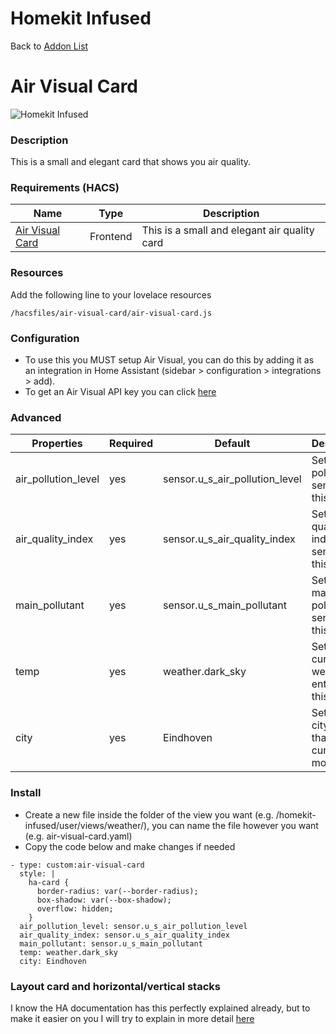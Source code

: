 # Homekit Infused

Back to [Addon List](../addon_list.md)

# Air Visual Card
![Homekit Infused](../images/air-visual-card.png)

### Description
This is a small and elegant card that shows you air quality.

### Requirements (HACS)

| Name | Type  | Description |
|----------------------------------|-------------|---------------------------------------------------------------------------------------------------------------------------------------------------------------------------------------------------------|
| [Air Visual Card](https://github.com/dnguyen800/air-visual-card) | Frontend | This is a small and elegant air quality card |

### Resources
Add the following line to your lovelace resources 
```
/hacsfiles/air-visual-card/air-visual-card.js
```

### Configuration
- To use this you MUST setup Air Visual, you can do this by adding it as an integration in Home Assistant (sidebar > configuration > integrations > add).
- To get an Air Visual API key you can click [here](https://www.iqair.com/air-pollution-data-api)

### Advanced

| Properties | Required | Default | Description |
|----------------------------------|-------------|----------------------------------|----------------------------------------------------------------------------------------------------------------------------------------------------------------------|
| air_pollution_level | yes | sensor.u_s_air_pollution_level | Sets the air pollution sensor for this card |
| air_quality_index | yes | sensor.u_s_air_quality_index | Sets the air quality index sensor for this card |
| main_pollutant | yes | sensor.u_s_main_pollutant | Sets the main pollutant sensor for this card |
| temp | yes | weather.dark_sky | Sets your current weather entity for this card |
| city | yes | Eindhoven | Sets the city name that you are currently monitoring |

### Install
- Create a new file inside the folder of the view you want (e.g. /homekit-infused/user/views/weather/), you can name the file however you want (e.g. air-visual-card.yaml)
- Copy the code below and make changes if needed

```
- type: custom:air-visual-card
  style: |
    ha-card {
      border-radius: var(--border-radius);
      box-shadow: var(--box-shadow);
      overflow: hidden;
    }
  air_pollution_level: sensor.u_s_air_pollution_level
  air_quality_index: sensor.u_s_air_quality_index
  main_pollutant: sensor.u_s_main_pollutant
  temp: weather.dark_sky
  city: Eindhoven
```

### Layout card and horizontal/vertical stacks
I know the HA documentation has this perfectly explained already, but to make it easier on you I will try to explain in more detail [here](../addons/stacks.md)
